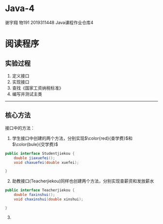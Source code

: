# Java-4
谢宇翔 物191 2019311448
Java课程作业仓库4

# 阅读程序

## 实验过程
1. 定义接口
2. 实现接口
3. 查找《国家工资纳税标准》
4. 编写并测试主类

-----------------------------------------------------------
## 核心方法
接口中的方法：
1. 学生接口中创建的两个方法，分别实现$\color{red}{查学费}$和$\color{bule}{交学费}$
```java
public interface Studentjiekou {
	double jiaxuefei();
	void chaxuefei(double xuefei);

}
```
2. 助教接口(Teacherjiekou)同样也创建两个方法，分别实现查薪资和发放薪水
```java
public interface Teacherjiekou {
	double faxinshui();
	void chaxinshui(double xinshui);

}
```
3. 
